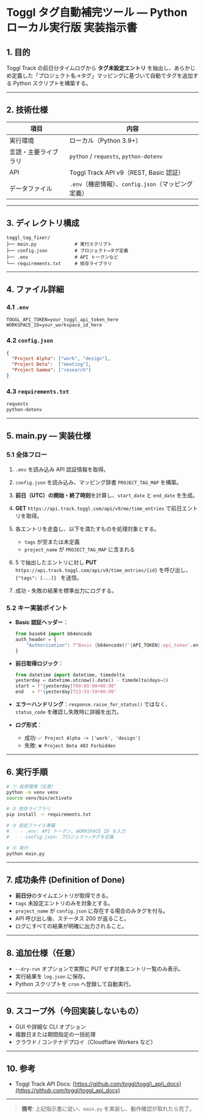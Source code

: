 # Toggl タグ自動補完ツール — Python ローカル実行版 実装指示書

## 1. 目的

Toggl Track の前日分タイムログから **タグ未設定エントリ** を抽出し、あらかじめ定義した「プロジェクト名→タグ」マッピングに基づいて自動でタグを追加する Python スクリプトを構築する。

---

## 2. 技術仕様

| 項目         | 内容                                     |
| ---------- | -------------------------------------- |
| 実行環境       | ローカル（Python 3.9+）                      |
| 言語・主要ライブラリ | `python` / `requests`, `python-dotenv` |
| API        | Toggl Track API v9（REST, Basic 認証）     |
| データファイル    | `.env`（機密情報）、`config.json`（マッピング定義）    |

---

## 3. ディレクトリ構成

```
toggl_tag_fixer/
├── main.py              # 実行スクリプト
├── config.json          # プロジェクト→タグ定義
├── .env                 # API トークンなど
└── requirements.txt     # 依存ライブラリ
```

---

## 4. ファイル詳細

### 4.1 `.env`

```env
TOGGL_API_TOKEN=your_toggl_api_token_here
WORKSPACE_ID=your_workspace_id_here
```

### 4.2 `config.json`

```json
{
  "Project Alpha": ["work", "design"],
  "Project Beta":  ["meeting"],
  "Project Gamma": ["research"]
}
```

### 4.3 `requirements.txt`

```txt
requests
python-dotenv
```

---

## 5. main.py — 実装仕様

### 5.1 全体フロー

1. `.env` を読み込み API 認証情報を取得。
2. `config.json` を読み込み、マッピング辞書 `PROJECT_TAG_MAP` を構築。
3. **前日（UTC）の開始・終了時刻**を計算し、`start_date` と `end_date` を生成。
4. **GET** `https://api.track.toggl.com/api/v9/me/time_entries` で前日エントリを取得。
5. 各エントリを走査し、以下を満たすものを処理対象とする。

   * `tags` が空または未定義
   * `project_name` が `PROJECT_TAG_MAP` に含まれる
6. 5 で抽出したエントリに対し **PUT** `https://api.track.toggl.com/api/v9/time_entries/{id}` を呼び出し、`{"tags": [...]} ` を送信。
7. 成功・失敗の結果を標準出力にログする。

### 5.2 キー実装ポイント

* **Basic 認証ヘッダー**：

  ```python
  from base64 import b64encode
  auth_header = {
      "Authorization": f"Basic {b64encode(f'{API_TOKEN}:api_token'.encode()).decode()}"
  }
  ```
* **前日取得ロジック**：

  ```python
  from datetime import datetime, timedelta
  yesterday = datetime.utcnow().date() - timedelta(days=1)
  start = f"{yesterday}T00:00:00+00:00"
  end   = f"{yesterday}T23:59:59+00:00"
  ```
* **エラーハンドリング**：`response.raise_for_status()` ではなく、`status_code` を確認し失敗時に詳細を出力。
* **ログ形式**：

  * 成功: `✅ Project Alpha -> ['work', 'design']`
  * 失敗: `❌ Project Beta 403 Forbidden`

---

## 6. 実行手順

```bash
# ① 仮想環境（任意）
python -m venv venv
source venv/bin/activate

# ② 依存ライブラリ
pip install -r requirements.txt

# ③ 設定ファイル準備
#    - .env: API トークン, WORKSPACE_ID を入力
#    - config.json: プロジェクト→タグを定義

# ④ 実行
python main.py
```

---

## 7. 成功条件 (Definition of Done)

* **前日分**のタイムエントリが取得できる。
* `tags` 未設定エントリのみを対象とする。
* `project_name` が `config.json` に存在する場合のみタグを付与。
* API 呼び出し後、ステータス 200 が返ること。
* ログにすべての結果が明確に出力されること。

---

## 8. 追加仕様（任意）

* `--dry-run` オプションで実際に PUT せず対象エントリ一覧のみ表示。
* 実行結果を `log.json` に保存。
* Python スクリプトを `cron` へ登録して自動実行。

---

## 9. スコープ外（今回実装しないもの）

* GUI や詳細な CLI オプション
* 複数日または期間指定の一括処理
* クラウド / コンテナデプロイ（Cloudflare Workers など）

---

## 10. 参考

* Toggl Track API Docs: [https://github.com/toggl/toggl\_api\_docs](https://github.com/toggl/toggl_api_docs)

---

> **備考**: 上記指示書に従い、`main.py` を実装し、動作確認が取れたら完了。
